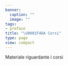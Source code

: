 ```yaml
---
banner:
  caption: ""
  image: ""
tags:
- preface
title: "\U0001F4DA Corsi"
type: page
view: compact
---
```


Materiale riguardante i corsi
